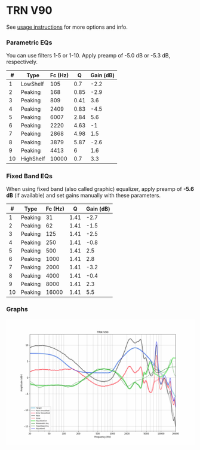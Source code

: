 # TRN V90
See [usage instructions](https://github.com/jaakkopasanen/AutoEq#usage) for more options and info.

### Parametric EQs
You can use filters 1-5 or 1-10. Apply preamp of -5.0 dB or -5.3 dB, respectively.

|   # | Type      |   Fc (Hz) |    Q |   Gain (dB) |
|-----|-----------|-----------|------|-------------|
|   1 | LowShelf  |       105 | 0.7  |        -2.2 |
|   2 | Peaking   |       168 | 0.85 |        -2.9 |
|   3 | Peaking   |       809 | 0.41 |         3.6 |
|   4 | Peaking   |      2409 | 0.83 |        -4.5 |
|   5 | Peaking   |      6007 | 2.84 |         5.6 |
|   6 | Peaking   |      2220 | 4.63 |        -1   |
|   7 | Peaking   |      2868 | 4.98 |         1.5 |
|   8 | Peaking   |      3879 | 5.87 |        -2.6 |
|   9 | Peaking   |      4413 | 6    |         1.6 |
|  10 | HighShelf |     10000 | 0.7  |         3.3 |

### Fixed Band EQs
When using fixed band (also called graphic) equalizer, apply preamp of **-5.6 dB** (if available) and set gains manually with these parameters.

|   # | Type    |   Fc (Hz) |    Q |   Gain (dB) |
|-----|---------|-----------|------|-------------|
|   1 | Peaking |        31 | 1.41 |        -2.7 |
|   2 | Peaking |        62 | 1.41 |        -1.5 |
|   3 | Peaking |       125 | 1.41 |        -2.5 |
|   4 | Peaking |       250 | 1.41 |        -0.8 |
|   5 | Peaking |       500 | 1.41 |         2.5 |
|   6 | Peaking |      1000 | 1.41 |         2.8 |
|   7 | Peaking |      2000 | 1.41 |        -3.2 |
|   8 | Peaking |      4000 | 1.41 |        -0.4 |
|   9 | Peaking |      8000 | 1.41 |         2.3 |
|  10 | Peaking |     16000 | 1.41 |         5.5 |

### Graphs
![](./TRN%20V90.png)
